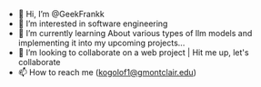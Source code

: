 - 👋 Hi, I’m @GeekFrankk
- 👀 I’m interested in software engineering
- 🌱 I’m currently learning About various types of llm models and implementing it into my upcoming projects...
- 💞️ I’m looking to collaborate on a web project | Hit me up, let's collaborate
- 📫 How to reach me (kogolof1@gmontclair.edu)
